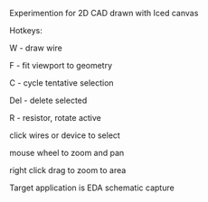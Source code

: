 Experimention for 2D CAD drawn with Iced canvas

Hotkeys: 

W - draw wire

F - fit viewport to geometry

C - cycle tentative selection

Del - delete selected

R - resistor, rotate active


click wires or device to select

mouse wheel to zoom and pan

right click drag to zoom to area


Target application is EDA schematic capture

